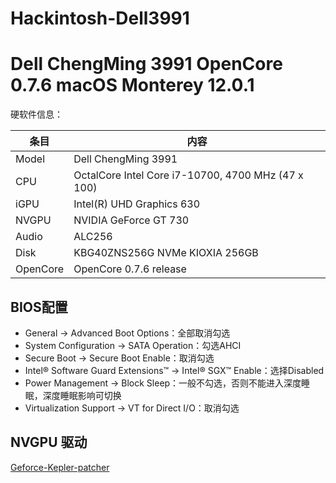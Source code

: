 # Hackintosh-Dell3991

# Dell ChengMing 3991 OpenCore 0.7.6 macOS Monterey 12.0.1
硬软件信息：

|   条目   |                                        内容                                          |
| -------- | ----------------------------------------------------------------------------------- |
| Model    | Dell ChengMing 3991                                                                 |
| CPU      | OctalCore Intel Core i7-10700, 4700 MHz (47 x 100)                                  |
| iGPU     | Intel(R) UHD Graphics 630                                                           |
| NVGPU    | NVIDIA GeForce GT 730                                                               |
| Audio    | ALC256                                                                              |
| Disk     | KBG40ZNS256G NVMe KIOXIA 256GB                                                      |
| OpenCore | OpenCore 0.7.6 release                                                              |

## BIOS配置
- General → Advanced Boot Options：全部取消勾选
- System Configuration → SATA Operation：勾选AHCI
- Secure Boot → Secure Boot Enable：取消勾选
- Intel® Software Guard Extensions™ → Intel® SGX™ Enable：选择Disabled
- Power Management → Block Sleep：一般不勾选，否则不能进入深度睡眠，深度睡眠影响可切换
- Virtualization Support → VT for Direct I/O：取消勾选

## NVGPU 驱动
[Geforce-Kepler-patcher](https://github.com/chris1111/Geforce-Kepler-patcher)
